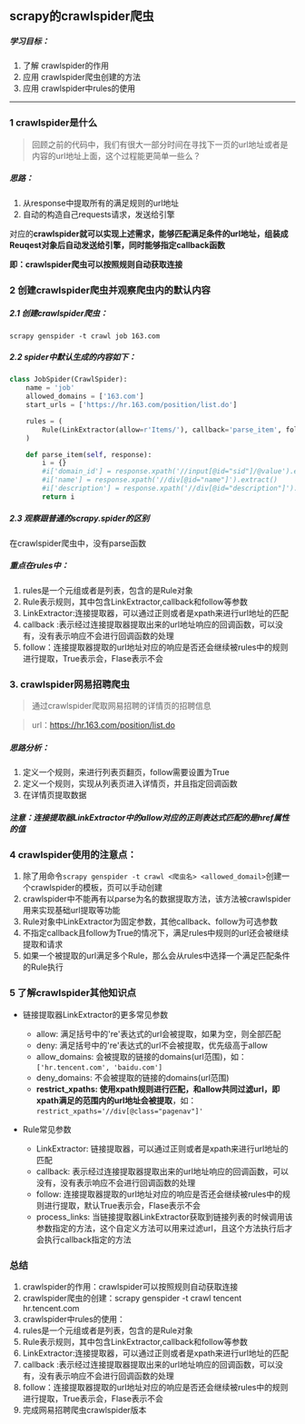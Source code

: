 ## scrapy的crawlspider爬虫
##### 学习目标：
1. 了解 crawlspider的作用
2. 应用 crawlspider爬虫创建的方法
3. 应用 crawlspider中rules的使用 

-----

### 1 crawlspider是什么
> 回顾之前的代码中，我们有很大一部分时间在寻找下一页的url地址或者是内容的url地址上面，这个过程能更简单一些么？

##### 思路：
1. 从response中提取所有的满足规则的url地址
2. 自动的构造自己requests请求，发送给引擎

对应的**crawlspider就可以实现上述需求，能够匹配满足条件的url地址，组装成Reuqest对象后自动发送给引擎，同时能够指定callback函数**

**即：crawlspider爬虫可以按照规则自动获取连接**

### 2 创建crawlspider爬虫并观察爬虫内的默认内容

##### 2.1 创建crawlspider爬虫：

```scrapy genspider -t crawl job 163.com```

##### 2.2 spider中默认生成的内容如下：

```python
class JobSpider(CrawlSpider):
    name = 'job'
    allowed_domains = ['163.com']
    start_urls = ['https://hr.163.com/position/list.do']

    rules = (
        Rule(LinkExtractor(allow=r'Items/'), callback='parse_item', follow=True),
    )

    def parse_item(self, response):
        i = {}
        #i['domain_id'] = response.xpath('//input[@id="sid"]/@value').extract()
        #i['name'] = response.xpath('//div[@id="name"]').extract()
        #i['description'] = response.xpath('//div[@id="description"]').extract()
        return i
```

##### 2.3 观察跟普通的scrapy.spider的区别
在crawlspider爬虫中，没有parse函数

##### 重点在rules中：
1. rules是一个元组或者是列表，包含的是Rule对象
2. Rule表示规则，其中包含LinkExtractor,callback和follow等参数
3. LinkExtractor:连接提取器，可以通过正则或者是xpath来进行url地址的匹配
4. callback :表示经过连接提取器提取出来的url地址响应的回调函数，可以没有，没有表示响应不会进行回调函数的处理
5. follow：连接提取器提取的url地址对应的响应是否还会继续被rules中的规则进行提取，True表示会，Flase表示不会

### 3. crawlspider网易招聘爬虫
> 通过crawlspider爬取网易招聘的详情页的招聘信息

> url：https://hr.163.com/position/list.do

##### 思路分析：
1. 定义一个规则，来进行列表页翻页，follow需要设置为True
2. 定义一个规则，实现从列表页进入详情页，并且指定回调函数
3. 在详情页提取数据

##### 注意：连接提取器LinkExtractor中的allow对应的正则表达式匹配的是href属性的值

### 4 crawlspider使用的注意点：
1. 除了用命令`scrapy genspider -t crawl <爬虫名> <allowed_domail>`创建一个crawlspider的模板，页可以手动创建
2. crawlspider中不能再有以parse为名的数据提取方法，该方法被crawlspider用来实现基础url提取等功能
3. Rule对象中LinkExtractor为固定参数，其他callback、follow为可选参数
4. 不指定callback且follow为True的情况下，满足rules中规则的url还会被继续提取和请求
5. 如果一个被提取的url满足多个Rule，那么会从rules中选择一个满足匹配条件的Rule执行

### 5 了解crawlspider其他知识点
- 链接提取器LinkExtractor的更多常见参数
    - allow: 满足括号中的're'表达式的url会被提取，如果为空，则全部匹配
    - deny: 满足括号中的're'表达式的url不会被提取，优先级高于allow
    - allow_domains: 会被提取的链接的domains(url范围)，如：`['hr.tencent.com', 'baidu.com']`
    - deny_domains: 不会被提取的链接的domains(url范围)
    - **restrict_xpaths: 使用xpath规则进行匹配，和allow共同过滤url，即xpath满足的范围内的url地址会被提取**，如：`restrict_xpaths='//div[@class="pagenav"]'`
    
- Rule常见参数
    * LinkExtractor: 链接提取器，可以通过正则或者是xpath来进行url地址的匹配
    * callback: 表示经过连接提取器提取出来的url地址响应的回调函数，可以没有，没有表示响应不会进行回调函数的处理
    * follow: 连接提取器提取的url地址对应的响应是否还会继续被rules中的规则进行提取，默认True表示会，Flase表示不会
    * process_links: 当链接提取器LinkExtractor获取到链接列表的时候调用该参数指定的方法，这个自定义方法可以用来过滤url，且这个方法执行后才会执行callback指定的方法


### 总结
1. crawlspider的作用：crawlspider可以按照规则自动获取连接
2. crawlspider爬虫的创建：scrapy genspider -t crawl tencent hr.tencent.com
3. crawlspider中rules的使用：
  1. rules是一个元组或者是列表，包含的是Rule对象
  2. Rule表示规则，其中包含LinkExtractor,callback和follow等参数
  3. LinkExtractor:连接提取器，可以通过正则或者是xpath来进行url地址的匹配
  4. callback :表示经过连接提取器提取出来的url地址响应的回调函数，可以没有，没有表示响应不会进行回调函数的处理
  5. follow：连接提取器提取的url地址对应的响应是否还会继续被rules中的规则进行提取，True表示会，Flase表示不会
4. 完成网易招聘爬虫crawlspider版本

